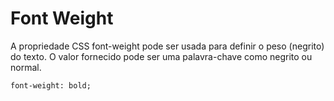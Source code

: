 # Font Weight

A propriedade CSS font-weight pode ser usada para definir o peso (negrito) do texto. O valor fornecido pode ser uma palavra-chave como negrito ou normal.

```
font-weight: bold;
```
